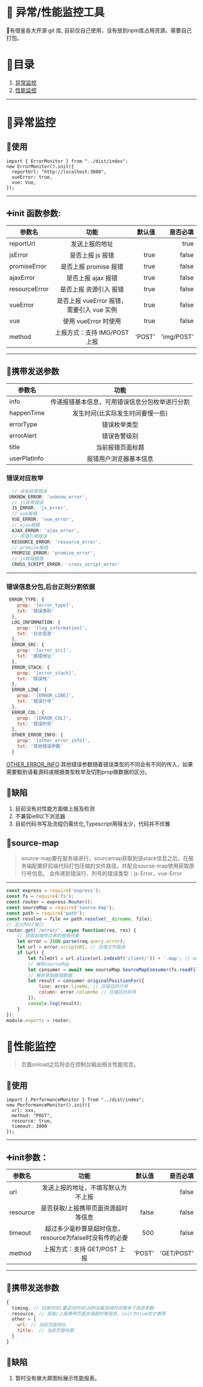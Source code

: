 # :tada: 异常/性能监控工具

:clown_face:有借鉴各大开源 git 库, 目前仅自己使用，没有放到npm库占用资源。需要自己打包。

# :bookmark:目录
1.   [异常监控](#jump)
2.   [性能监控](#jump2)

--- 

# :pushpin:<span id="jump">异常监控</span>
## :orange_book:使用

```
import { ErrorMonitor } from "../dist/index";
new ErrorMonitor().init({
  reportUrl: "http://localhost:3000",
  vueError: true,
  vue: Vue,
});
```

---

## :heavy_plus_sign:init 函数参数:
| 参数名        |                   功能                    | 默认值 |   是否必填 |
|---------------|:-----------------------------------------:|-------:|-----------:|
| reportUrl     |              发送上报的地址               |        |       true |
| jsError       |             是否上报 js 报错              |   true |      false |
| promiseError  |           是否上报 promise 报错           |   true |      false |
| ajaxError     |            是否上报 ajax 报错             |   true |      false |
| resourceError |          是否上报 资源引入 报错           |   true |      false |
| vueError      | 是否上报 vueError 报错，需要引入 vue 实例 |   true |      false |
| vue           |           使用 vueError 时使用            |   true |      false |
| method        |       上报方式：支持 IMG/POST 上报        | 'POST' | 'img/POST' |

---

## :wrench:携带发送参数
| 参数名       |                      功能                      |
|--------------|:----------------------------------------------:|
| info         | 传递报错基本信息，可用错误信息分包枚举进行分割 |
| happenTime   |        发生时间(比实际发生时间要慢一些)        |
| errorType    |                  错误枚举类型                  |
| errorAlert   |                  错误告警级别                  |
| title        |                当前报错页面标题                |
| userPlatInfo |             报错用户浏览器基本信息             |

### 错误对应枚举
```js
  // 未知异常错误 
 UNKNOW_ERROR: 'unknow_error',
  // js异常错误
  JS_ERROR: 'js_error',
  // vue报错
  VUE_ERROR: 'vue_error',
  // ajax报错
  AJAX_ERROR: 'ajax_error',
  // 资源引用错误
  RESOURCE_ERROR: 'resource_error',
  // promise报错
  PROMISE_ERROR: 'promise_error',
  // js跨域报错
  CROSS_SCRIPT_ERROR: 'cross_script_error'
```

---

### 错误信息分包,后台正则分割依据
```js
 ERROR_TYPE: {
    prop: '[error_type]',
    txt: '错误类别'
  },
  LOG_INFORMATION: {
    prop: '[log_information]',
    txt: '日志信息'
  },
  ERROR_SRC: {
    prop: '[error_src]',
    txt: '报错地址'
  },
  ERROR_STACK: {
    prop: '[error_stack]',
    txt: '错误栈'
  },
  ERROR_LINE: {
    prop: '[ERROR_LINE]',
    txt: '错误行号'
  },
  ERROR_COL: {
    prop: '[ERROR_COL]',
    txt: '错误列号'
  },
  OTHER_ERROR_INFO: {
    prop: '[other_error_info]',
    txt: '其他错误参数'
  }
```
<u>OTHER_ERROR_INFO</u>:其他错误参数随着错误类型的不同会有不同的传入，如果需要甄别请看源码或根据类型枚举及切割prop做数据的区分。

## :bug:缺陷

1. 目前没有对性能方面做上报及检测
2. 不兼容ie9以下浏览器
3. 目前代码书写及流程仍需优化,Typescript用得太少，代码并不优雅

## :construction:source-map
> source-map要在服务端进行，sourcemap获取到该stack信息之后，在服务端配置好前端代码打包压缩的文件路径，并配合sourse-map使用获取原行号信息。
会传递到错误行、列号的错误类型：js-Error，vue-Error
---
```js
const express = require('express');
const fs = require('fs');
const router = express.Router();
const sourceMap = require('source-map');
const path = require('path');
const resolve = file => path.resolve(__dirname, file);
// 定义POST接口
router.get('/error/', async function(req, res) {
    // 获取前端传过来的报错对象
    let error = JSON.parse(req.query.error);
    let url = error.scriptURI; // 压缩文件路径
    if (url) {
        let fileUrl = url.slice(url.indexOf('client/')) + '.map'; // map文件路径
        // 解析sourceMap
        let consumer = await new sourceMap.SourceMapConsumer(fs.readFileSync(resolve('../' + fileUrl), 'utf8')); // 返回一个promise对象
        // 解析原始报错数据
        let result = consumer.originalPositionFor({
            line: error.lineNo, // 压缩后的行号
            column: error.columnNo // 压缩后的列号
        });
        console.log(result);
    }
});
module.exports = router;
```

# :pushpin:<span id="jump2">性能监控</span>
> 页面onload之后将会在控制台输出相关性能信息。
## :orange_book:使用

```
import { PerformanceMonitor } from "../dist/index";
new PerformanceMonitor().init({
  url: xxx,
  method: "POST",
  resource: true,
  timeout: 1000
});
```
---

## :heavy_plus_sign:init参数：
| 参数名   |                          功能                           | 默认值 |   是否必填 |
|----------|:-------------------------------------------------------:|-------:|-----------:|
| url      |           发送上报的地址，不填写默认为不上报            |        |      false |
| resource |           是否获取/上报携带页面资源超时等信息           |  false |      false |
| timeout  | 超过多少毫秒算是超时信息，resource为false时没有传的必要 |    500 |      false |
| method   |              上报方式：支持 GET/POST 上报               | 'POST' | 'GET/POST' |

---

## :wrench:携带发送参数
```js
{
  timing, // 白屏时间|重定向时间|DOM加载完成时间等多个信息参数
  resource, // 获取/上报携带页面资源超时等信息，init为true时才携带
  other = {
    url: // 当前页面地址
    title:  // 当前页面标题
  }
}
```
## :bug:缺陷
1. 暂时没有做大屏图标展示性能报表。
